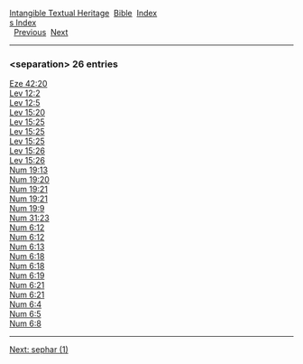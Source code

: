 [Intangible Textual Heritage](../../index)  [Bible](../index) 
[Index](index)   
[s Index](_s_)  
  [Previous](c10010)  [Next](c10012) 

------------------------------------------------------------------------

### &lt;separation&gt; 26 entries

[Eze 42:20](../kjv/eze042.htm#020)  
[Lev 12:2](../kjv/lev012.htm#002)  
[Lev 12:5](../kjv/lev012.htm#005)  
[Lev 15:20](../kjv/lev015.htm#020)  
[Lev 15:25](../kjv/lev015.htm#025)  
[Lev 15:25](../kjv/lev015.htm#025)  
[Lev 15:25](../kjv/lev015.htm#025)  
[Lev 15:26](../kjv/lev015.htm#026)  
[Lev 15:26](../kjv/lev015.htm#026)  
[Num 19:13](../kjv/num019.htm#013)  
[Num 19:20](../kjv/num019.htm#020)  
[Num 19:21](../kjv/num019.htm#021)  
[Num 19:21](../kjv/num019.htm#021)  
[Num 19:9](../kjv/num019.htm#009)  
[Num 31:23](../kjv/num031.htm#023)  
[Num 6:12](../kjv/num006.htm#012)  
[Num 6:12](../kjv/num006.htm#012)  
[Num 6:13](../kjv/num006.htm#013)  
[Num 6:18](../kjv/num006.htm#018)  
[Num 6:18](../kjv/num006.htm#018)  
[Num 6:19](../kjv/num006.htm#019)  
[Num 6:21](../kjv/num006.htm#021)  
[Num 6:21](../kjv/num006.htm#021)  
[Num 6:4](../kjv/num006.htm#004)  
[Num 6:5](../kjv/num006.htm#005)  
[Num 6:8](../kjv/num006.htm#008)  

------------------------------------------------------------------------

[Next: sephar (1)](c10012)
